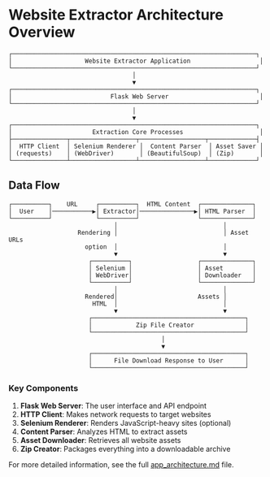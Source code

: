 # Website Extractor Architecture Overview

```
┌───────────────────────────────────────────────────────────────────┐
│                    Website Extractor Application                   │
└───────────────────────────────────────────────────────────────────┘
                                  │
                                  ▼
┌───────────────────────────────────────────────────────────────────┐
│                           Flask Web Server                         │
└───────────────────────────────────────────────────────────────────┘
                                  │
                                  ▼
┌───────────────────────────────────────────────────────────────────┐
│                      Extraction Core Processes                     │
├───────────────┬──────────────────┬──────────────────┬─────────────┤
│  HTTP Client  │ Selenium Renderer │  Content Parser  │ Asset Saver │
│ (requests)    │ (WebDriver)       │ (BeautifulSoup)  │ (Zip)       │
└───────────────┴──────────────────┴──────────────────┴─────────────┘
```

## Data Flow

```
┌──────────┐    URL     ┌──────────┐  HTML Content  ┌──────────────┐
│  User    │───────────▶│ Extractor│───────────────▶│ HTML Parser  │
└──────────┘            └──────────┘                └──────────────┘
                             │                             │
                   Rendering │                             │ Asset URLs
                     option  │                             │
                             ▼                             ▼
                      ┌──────────┐                  ┌──────────────┐
                      │ Selenium │                  │ Asset        │
                      │ WebDriver│                  │ Downloader   │
                      └──────────┘                  └──────────────┘
                             │                             │
                     Rendered│                      Assets │
                       HTML  │                             │
                             ▼                             ▼
                      ┌──────────────────────────────────────────┐
                      │            Zip File Creator              │
                      └──────────────────────────────────────────┘
                                          │
                                          ▼
                      ┌──────────────────────────────────────────┐
                      │      File Download Response to User      │
                      └──────────────────────────────────────────┘
```

### Key Components

1. **Flask Web Server**: The user interface and API endpoint
2. **HTTP Client**: Makes network requests to target websites
3. **Selenium Renderer**: Renders JavaScript-heavy sites (optional)
4. **Content Parser**: Analyzes HTML to extract assets
5. **Asset Downloader**: Retrieves all website assets
6. **Zip Creator**: Packages everything into a downloadable archive

For more detailed information, see the full [app_architecture.md](../app_architecture.md) file. 